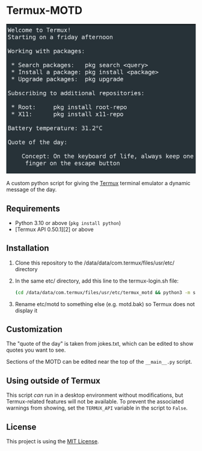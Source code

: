 # Termux-MOTD

![Image showing login demo](images/demo.jpg)

A custom python script for giving the [Termux][1]
terminal emulator a dynamic message of the day.

## Requirements

- Python 3.10 or above (`pkg install python`)
- [Termux API 0.50.1][2] or above

## Installation

1. Clone this repository to the 
   /data/data/com.termux/files/usr/etc/ directory

2. In the same etc/ directory, add this line to
   the termux-login.sh file:

   ```sh
   (cd /data/data/com.termux/files/usr/etc/termux_motd && python3 -m src.motd)
   ```

3. Rename etc/motd to something else (e.g. motd.bak)
   so Termux does not display it

## Customization

The "quote of the day" is taken from jokes.txt,
which can be edited to show quotes you want to see.

Sections of the MOTD can be edited near the top
of the `__main__.py` script.

## Using outside of Termux

This script *can* run in a desktop environment
without modifications, but Termux-related features
will not be available. To prevent the associated
warnings from showing, set the `TERMUX_API` variable
in the script to `False`.

## License

This project is using the [MIT License](LICENSE).

[1]: https://f-droid.org/en/packages/com.termux.api/
